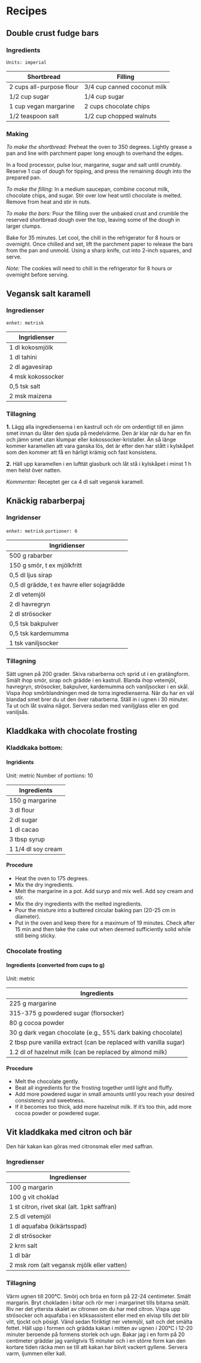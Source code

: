 # Recipes


## Double crust fudge bars

### Ingredients

`Units: imperial`

| Shortbread                 | Filling                     |
|----------------------------|-----------------------------|
| 2 cups all-purpose flour   | 3/4 cup canned coconut milk |
| 1/2 cup sugar              | 1/4 cup sugar               |
| 1 cup vegan margarine      | 2 cups chocolate chips      |
| 1/2 teaspoon salt          | 1/2 cup chopped walnuts     |

### Making
*To make the shortbread:* Preheat the oven to 350 degrees. Lightly grease a pan and line with parchment paper long enough to overhand the edges.

In a food processor, pulse lour, margarine, sugar and salt until crumbly. Reserve 1 cup of dough for tipping, and press the remaining dough into the prepared pan.

*To make the filling:* In a medium saucepan, combine coconut milk, chocolate chips, and sugar. Stir over low heat until chocolate is melted. Remove from heat and stir in nuts.

*To make the bars:* Pour the filling over the unbaked crust and crumble the reserved shortbread dough over the top, leaving some of the dough in larger clumps.

Bake for 35 minutes. Let cool, the chill in the refrigerator for 8 hours or overnight. Once chilled and set, lift the parchment paper to release the bars from the pan and unmold. Using a sharp knife, cut into 2-inch squares, and serve.

*Note:* The cookies will need to chill in the refrigerator for 8 hours or overnight before serving.


## Vegansk salt karamell

### Ingredienser

`enhet: metrisk`

| Ingridienser      |
|-------------------|
| 1 dl kokosmjölk   |
| 1 dl tahini       |
| 2 dl agavesirap   |
| 4 msk kokossocker |
| 0,5 tsk salt      |
| 2 msk maizena     |

### Tillagning
**1.** Lägg alla ingredienserna i en kastrull och rör om ordentligt till en jämn smet innan du låter den sjuda på medelvärme. Den är klar när du har en fin och jämn smet utan klumpar eller kokossocker-kristaller. Än så länge kommer karamellen att vara ganska lös, det är efter den har stått i kylskåpet som den kommer att få en härligt krämig och fast konsistens.

**2.** Häll upp karamellen i en lufttät glasburk och låt stå i kylskåpet i minst 1 h men helst över natten.

*Kommentar:* Receptet ger ca 4 dl salt vegansk karamell.


## Knäckig rabarberpaj

### Ingridenser

`enhet: metrisk`
`portioner: 6`

| Ingridienser                               |
|--------------------------------------------|
| 500 g rabarber                             |
| 150 g smör, t ex mjölkfritt                |
| 0,5 dl ljus sirap                          |
| 0,5 dl grädde, t ex havre eller sojagrädde |
| 2 dl vetemjöl                              |
| 2 dl havregryn                             |
| 2 dl strösocker                            |
| 0,5 tsk bakpulver                          |
| 0,5 tsk kardemumma                         |
| 1 tsk vaniljsocker                         |

### Tillagning
Sätt ugnen på 200 grader. Skiva rabarberna och sprid ut i en gratängform. Smält ihop smör, sirap och grädde i en kastrull. Blanda ihop vetemjöl, havregryn, strösocker, bakpulver, kardemumma och vaniljsocker i en skål. Vispa ihop smörblandningen med de torra ingredienserna. När du har en väl blandad smet brer du ut den över rabarberna. Ställ in i ugnen i 30 minuter. Ta ut och låt svalna något. Servera sedan med vaniljglass eller en god vaniljsås.


## Kladdkaka with chocolate frosting

### Kladdkaka bottom:

#### Ingridients

Unit: metric
Number of portions: 10

| Ingredients        |
|--------------------|
| 150 g margarine    |
| 3 dl flour         |
| 2 dl sugar         |
| 1 dl cacao         |
| 3 tbsp syrup       |
| 1 1/4 dl soy cream | 

#### Procedure
* Heat the oven to 175 degrees.
* Mix the dry ingredients.
* Melt the margarine in a pot. Add suryp and mix well. Add soy cream and stir.
* Mix the dry ingredients with the melted ingredients.
* Pour the mixture into a buttered circular baking pan (20-25 cm in diameter).
* Put in the oven and keep there for a maximum of 19 minutes. Check after 15 min and then take the cake out when deemed sufficiently solid while still being sticky.

### Chocolate frosting

#### Ingredients (converted from cups to g)

Unit: metric 

| Ingredients                                                      |
|------------------------------------------------------------------|
| 225 g margarine                                                  |
| 315-375 g powdered sugar (florsocker)                            |
| 80 g cocoa powder                                                |
| 30 g dark vegan chocolate (e.g., 55% dark baking chocolate)      |
| 2 tbsp pure vanilla extract (can be replaced with vanilla sugar) |
1.2 dl of hazelnut milk (can be replaced by almond milk)           |

#### Procedure
* Melt the chocolate gently.
* Beat all ingredients for the frosting together until light and fluffy.
* Add more powdered sugar in small amounts until you reach your desired consistency and sweetness.
* If it becomes too thick, add more hazelnut milk. If it’s too thin, add more cocoa powder or powdered sugar.


## Vit kladdkaka med citron och bär

Den här kakan kan göras med citronsmak eller med saffran. 

### Ingredienser

| Ingredienser                                |
|---------------------------------------------|
| 100 g margarin                              |
| 100 g vit choklad                           |
| 1 st  citron, rivet skal (alt. 1pkt saffran)|
| 2.5 dl vetemjöl                             |
| 1 dl aquafaba (kikärtsspad)                 |
| 2 dl strösocker                             |
| 2 krm salt                                  |
| 1 dl bär                                    |
| 2 msk rom (alt vegansk mjölk eller vatten)  |

### Tillagning
Värm ugnen till 200°C. Smörj och bröa en form på 22-24 centimeter. Smält margarin. Bryt chokladen i bitar och rör mer i margarinet tills bitarna smält. Riv ner det yttersta skalet av citronen om du har med citron. Vispa upp strösocker och aquafaba i en köksassistent eller med en elvisp tills det blir vitt, tjockt och pösigt.  Vänd sedan föriktigt ner vetemjöl, salt och det smälta fettet. Häll upp i formen och grädda kakan i mitten av ugnen i 200°C i 12-20 minuter beroende på formens storlek och ugn. Bakar jag i en form på 20 centimeter gräddar jag vanligtvis 15 minuter och i en större form kan den kortare tiden räcka men se till att kakan har blivit vackert gyllene. Servera varm, ljummen eller kall.

 


